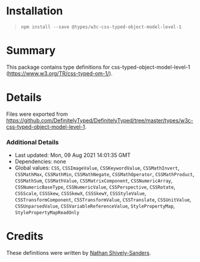 # Installation
> `npm install --save @types/w3c-css-typed-object-model-level-1`

# Summary
This package contains type definitions for css-typed-object-model-level-1 (https://www.w3.org/TR/css-typed-om-1/).

# Details
Files were exported from https://github.com/DefinitelyTyped/DefinitelyTyped/tree/master/types/w3c-css-typed-object-model-level-1.

### Additional Details
 * Last updated: Mon, 09 Aug 2021 14:01:35 GMT
 * Dependencies: none
 * Global values: `CSS`, `CSSImageValue`, `CSSKeywordValue`, `CSSMathInvert`, `CSSMathMax`, `CSSMathMin`, `CSSMathNegate`, `CSSMathOperator`, `CSSMathProduct`, `CSSMathSum`, `CSSMathValue`, `CSSMatrixComponent`, `CSSNumericArray`, `CSSNumericBaseType`, `CSSNumericValue`, `CSSPerspective`, `CSSRotate`, `CSSScale`, `CSSSkew`, `CSSSkewX`, `CSSSkewY`, `CSSStyleValue`, `CSSTransformComponent`, `CSSTransformValue`, `CSSTranslate`, `CSSUnitValue`, `CSSUnparsedValue`, `CSSVariableReferenceValue`, `StylePropertyMap`, `StylePropertyMapReadOnly`

# Credits
These definitions were written by [Nathan Shively-Sanders](https://github.com/sandersn).
